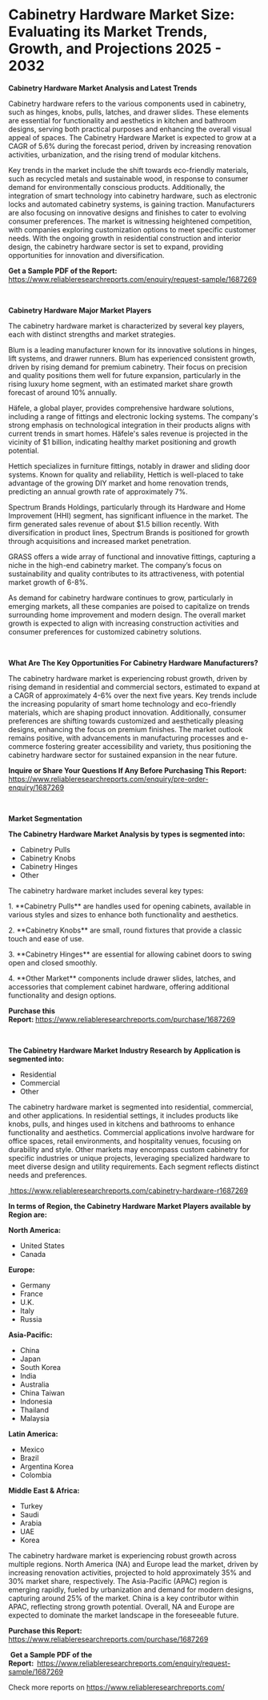 <p><h1>Cabinetry Hardware Market Size: Evaluating its Market Trends, Growth, and Projections 2025 - 2032</h1></p><p><strong>Cabinetry Hardware Market Analysis and Latest Trends</strong></p>
<p><p>Cabinetry hardware refers to the various components used in cabinetry, such as hinges, knobs, pulls, latches, and drawer slides. These elements are essential for functionality and aesthetics in kitchen and bathroom designs, serving both practical purposes and enhancing the overall visual appeal of spaces. The Cabinetry Hardware Market is expected to grow at a CAGR of 5.6% during the forecast period, driven by increasing renovation activities, urbanization, and the rising trend of modular kitchens. </p><p>Key trends in the market include the shift towards eco-friendly materials, such as recycled metals and sustainable wood, in response to consumer demand for environmentally conscious products. Additionally, the integration of smart technology into cabinetry hardware, such as electronic locks and automated cabinetry systems, is gaining traction. Manufacturers are also focusing on innovative designs and finishes to cater to evolving consumer preferences. The market is witnessing heightened competition, with companies exploring customization options to meet specific customer needs. With the ongoing growth in residential construction and interior design, the cabinetry hardware sector is set to expand, providing opportunities for innovation and diversification.</p></p>
<p><strong>Get a Sample PDF of the Report:&nbsp;</strong> <a href="https://www.reliableresearchreports.com/enquiry/request-sample/1687269?utm_campaign=2216&utm_medium=2&utm_source=Github&utm_content=ia&utm_term=26032025&utm_id=cabinetry-hardware">https://www.reliableresearchreports.com/enquiry/request-sample/1687269</a></p>
<p>&nbsp;</p>
<p><strong>Cabinetry Hardware Major Market Players</strong></p>
<p><p>The cabinetry hardware market is characterized by several key players, each with distinct strengths and market strategies. </p><p>Blum is a leading manufacturer known for its innovative solutions in hinges, lift systems, and drawer runners. Blum has experienced consistent growth, driven by rising demand for premium cabinetry. Their focus on precision and quality positions them well for future expansion, particularly in the rising luxury home segment, with an estimated market share growth forecast of around 10% annually.</p><p>Häfele, a global player, provides comprehensive hardware solutions, including a range of fittings and electronic locking systems. The company's strong emphasis on technological integration in their products aligns with current trends in smart homes. Häfele's sales revenue is projected in the vicinity of $1 billion, indicating healthy market positioning and growth potential.</p><p>Hettich specializes in furniture fittings, notably in drawer and sliding door systems. Known for quality and reliability, Hettich is well-placed to take advantage of the growing DIY market and home renovation trends, predicting an annual growth rate of approximately 7%.</p><p>Spectrum Brands Holdings, particularly through its Hardware and Home Improvement (HHI) segment, has significant influence in the market. The firm generated sales revenue of about $1.5 billion recently. With diversification in product lines, Spectrum Brands is positioned for growth through acquisitions and increased market penetration.</p><p>GRASS offers a wide array of functional and innovative fittings, capturing a niche in the high-end cabinetry market. The company’s focus on sustainability and quality contributes to its attractiveness, with potential market growth of 6-8%.</p><p>As demand for cabinetry hardware continues to grow, particularly in emerging markets, all these companies are poised to capitalize on trends surrounding home improvement and modern design. The overall market growth is expected to align with increasing construction activities and consumer preferences for customized cabinetry solutions.</p></p>
<p>&nbsp;</p>
<p><strong>What Are The Key Opportunities For Cabinetry Hardware Manufacturers?</strong></p>
<p><p>The cabinetry hardware market is experiencing robust growth, driven by rising demand in residential and commercial sectors, estimated to expand at a CAGR of approximately 4-6% over the next five years. Key trends include the increasing popularity of smart home technology and eco-friendly materials, which are shaping product innovation. Additionally, consumer preferences are shifting towards customized and aesthetically pleasing designs, enhancing the focus on premium finishes. The market outlook remains positive, with advancements in manufacturing processes and e-commerce fostering greater accessibility and variety, thus positioning the cabinetry hardware sector for sustained expansion in the near future.</p></p>
<p><strong>Inquire or Share Your Questions If Any Before Purchasing This Report:</strong> <a href="https://www.reliableresearchreports.com/enquiry/pre-order-enquiry/1687269?utm_campaign=2216&utm_medium=2&utm_source=Github&utm_content=ia&utm_term=26032025&utm_id=cabinetry-hardware">https://www.reliableresearchreports.com/enquiry/pre-order-enquiry/1687269</a></p>
<p>&nbsp;</p>
<p><strong>Market Segmentation</strong></p>
<p><strong>The Cabinetry Hardware Market Analysis by types is segmented into:</strong></p>
<p><ul><li>Cabinetry Pulls</li><li>Cabinetry Knobs</li><li>Cabinetry Hinges</li><li>Other</li></ul></p>
<p><p>The cabinetry hardware market includes several key types: </p><p>1. **Cabinetry Pulls** are handles used for opening cabinets, available in various styles and sizes to enhance both functionality and aesthetics. </p><p>2. **Cabinetry Knobs** are small, round fixtures that provide a classic touch and ease of use. </p><p>3. **Cabinetry Hinges** are essential for allowing cabinet doors to swing open and closed smoothly. </p><p>4. **Other Market** components include drawer slides, latches, and accessories that complement cabinet hardware, offering additional functionality and design options.</p></p>
<p><strong>Purchase this Report:&nbsp;</strong><a href="https://www.reliableresearchreports.com/purchase/1687269?utm_campaign=2216&utm_medium=2&utm_source=Github&utm_content=ia&utm_term=26032025&utm_id=cabinetry-hardware">https://www.reliableresearchreports.com/purchase/1687269</a></p>
<p>&nbsp;</p>
<p><strong>The Cabinetry Hardware Market Industry Research by Application is segmented into:</strong></p>
<p><ul><li>Residential</li><li>Commercial</li><li>Other</li></ul></p>
<p><p>The cabinetry hardware market is segmented into residential, commercial, and other applications. In residential settings, it includes products like knobs, pulls, and hinges used in kitchens and bathrooms to enhance functionality and aesthetics. Commercial applications involve hardware for office spaces, retail environments, and hospitality venues, focusing on durability and style. Other markets may encompass custom cabinetry for specific industries or unique projects, leveraging specialized hardware to meet diverse design and utility requirements. Each segment reflects distinct needs and preferences.</p></p>
<p><a href="https://www.reliableresearchreports.com/cabinetry-hardware-r1687269?utm_campaign=2216&utm_medium=2&utm_source=Github&utm_content=ia&utm_term=26032025&utm_id=cabinetry-hardware">&nbsp;https://www.reliableresearchreports.com/cabinetry-hardware-r1687269</a></p>
<p><strong>In terms of Region, the Cabinetry Hardware Market Players available by Region are:</strong></p>
<p>
    <p> <strong> North America: </strong>
        <ul>
            <li>United States</li>
            <li>Canada</li>
        </ul>
        </p> 
    <p> <strong> Europe: </strong>
        <ul>
            <li>Germany</li>
            <li>France</li>
            <li>U.K.</li>
            <li>Italy</li>
            <li>Russia</li>
        </ul>
        </p> 
    <p> <strong> Asia-Pacific: </strong>
        <ul>
            <li>China</li>
            <li>Japan</li>
            <li>South Korea</li>
            <li>India</li>
            <li>Australia</li>
            <li>China Taiwan</li>
            <li>Indonesia</li>
            <li>Thailand</li>
            <li>Malaysia</li>
        </ul>
        </p> 
    <p> <strong> Latin America: </strong>
        <ul>
            <li>Mexico</li>
            <li>Brazil</li>
            <li>Argentina Korea</li>
            <li>Colombia</li>
        </ul>
        </p> 
    <p> <strong> Middle East & Africa: </strong>
        <ul>
            <li>Turkey</li>
            <li>Saudi</li>
            <li>Arabia</li>
            <li>UAE</li>
            <li>Korea</li>
        </ul>
    </p>
    </p>
<p><p>The cabinetry hardware market is experiencing robust growth across multiple regions. North America (NA) and Europe lead the market, driven by increasing renovation activities, projected to hold approximately 35% and 30% market share, respectively. The Asia-Pacific (APAC) region is emerging rapidly, fueled by urbanization and demand for modern designs, capturing around 25% of the market. China is a key contributor within APAC, reflecting strong growth potential. Overall, NA and Europe are expected to dominate the market landscape in the foreseeable future.</p></p>
<p><strong>Purchase this Report: </strong><a href="https://www.reliableresearchreports.com/purchase/1687269?utm_campaign=2216&utm_medium=2&utm_source=Github&utm_content=ia&utm_term=26032025&utm_id=cabinetry-hardware">https://www.reliableresearchreports.com/purchase/1687269</a></p>
<p>&nbsp;<strong>Get a Sample PDF of the Report:&nbsp;&nbsp;</strong><a href="https://www.reliableresearchreports.com/enquiry/request-sample/1687269?utm_campaign=2216&utm_medium=2&utm_source=Github&utm_content=ia&utm_term=26032025&utm_id=cabinetry-hardware">https://www.reliableresearchreports.com/enquiry/request-sample/1687269</a></p>
<p><strong></strong></p>
<p>Check more reports on <a href="https://www.reliableresearchreports.com/?utm_campaign=2216&utm_medium=2&utm_source=Github&utm_content=ia&utm_term=26032025&utm_id=cabinetry-hardware">https://www.reliableresearchreports.com/</a></p>